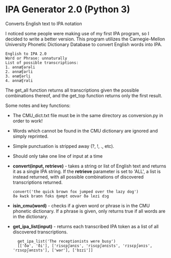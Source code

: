 # IPA Generator 2.0 (Python 3) 
Converts English text to IPA notation

I noticed some people were making use of my first IPA program, so I decided to write a better version. This program utilizes the Carnegie-Mellon University Phonetic Dictionary Database to convert English words into IPA. 


    English to IPA 2.0
    Word or Phrase: unnaturally
    List of possible transcriptions: 
    1. ənnæʧərəli
    2. ənnæʧərli
    3. ənæʧərli
    4. ənnæʧrəli

The get_all function returns all transcriptions given the possible combinations thereof, and the get_top function returns only the first result. 

Some notes and key functions:

* The CMU_dict.txt file must be in the same directory as conversion.py in order to work! 
* Words which cannot be found in the CMU dictionary are ignored and simply reprinted. 
* Simple punctuation is stripped away (?, !, ., etc). 
* Should only take one line of input at a time
* **convert(input, retrieve)** - takes a string or list of English text and returns it as a single IPA string. If the **retrieve** parameter is set to 'ALL', a list is instead returned, with all possible combinations of discovered transcriptions returned. 
            
      convert('the quick brown fox jumped over the lazy dog')
      ðə kwɪk braʊn fɑks ʤəmpt oʊvər ðə lezi dɔg   
* **isin_cmu(word)** - checks if a given word or phrase is in the CMU phonetic dictionary. If a phrase is given, only returns true if all words are in the dictionary. 
* **get_ipa_list(input)** - returns each transcribed IPA token as a list of all discovered transcriptions. 

        get_ipa_list('The receptionists were busy')
        [['ðə', 'ði'], ['risɛpʃənɪs', 'risɛpʃənɪsts', 'rɪsɛpʃənɪs', 'rɪsɛpʃənɪsts'], ['wər'], ['bɪzi']]